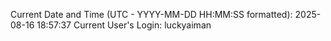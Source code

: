 Current Date and Time (UTC - YYYY-MM-DD HH:MM:SS formatted): 2025-08-16 18:57:37
Current User's Login: luckyaiman
